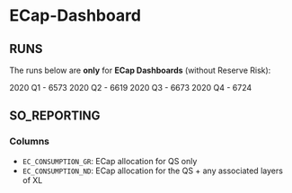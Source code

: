 # ECap-Dashboard
## RUNS

The runs below are **only** for **ECap Dashboards** (without Reserve Risk):

2020 Q1 - 6573
2020 Q2 - 6619
2020 Q3 - 6673
2020 Q4 - 6724

## SO_REPORTING
### Columns
- `EC_CONSUMPTION_GR`: ECap allocation for QS only
- `EC_CONSUMPTION_ND`: ECap allocation for the QS + any associated layers of XL

